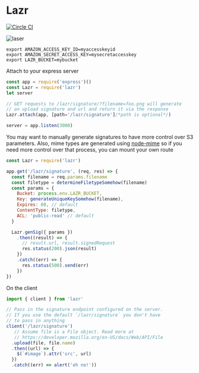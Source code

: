 
# Lazr

[![Circle CI](https://circleci.com/gh/recursivefunk/lazr.png?circle-token=09d1018ae7992b0d555c1e3b78c138d054e9236f)](https://circleci.com/gh/recursivefunk/lazr)

![laser](https://media2.giphy.com/media/RGz2rvIfZ9hU4/200.gif)

```
export AMAZON_ACCESS_KEY_ID=myaccesskeyid
export AMAZON_SECRET_ACCESS_KEY=mysecretaccesskey
export LAZR_BUCKET=mybucket
```
Attach to your express server

```javascript
const app = require('express')()
const Lazr = require('lazr')
let server

// GET requests to /lazr/signature/?filename=foo.png will generate
// an upload signature and url and return it via the response
Lazr.attach(app, [path='/lazr/signature']/*path is optional*/)

server = app.listen(3000)
```

You may want to manually generate signatures to have more control over S3 parameters. Also, mime types are generated using [node-mime](https://github.com/broofa/node-mime) so if you need more control over that process, you can mount your own route

```javascript
const Lazr = require('lazr')

app.get('/lazr/signature', (req, res) => {
  const filename = req.params.filename
  const filetype = determineFiletypeSomehow(filename)
  const params = {
    Bucket: process.env.LAZR_BUCKET,
    Key: generateUniqueKeySomehow(filename),
    Expires: 60, // default
    ContentType: filetype,
    ACL: 'public-read' // default
  }

  Lazr.genSig({ params })
    .then((result) => {
      // result.url, result.signedRequest
      res.status(200).json(result)
    })
    .catch((err) => {
      res.status(500).send(err)
    })
})
```

On the client

```javascript
import { client } from 'lazr'

// Pass in the signature endpoint configured on the server. 
// If you use the default `/lazr/signature` you don't have 
// to pass in anything
client('/lazr/signature')
   // Assume file is a File object. Read more at
   // https://developer.mozilla.org/en-US/docs/Web/API/File
  .upload(file, file.name)
  .then((url) => {
    $(`#image`).attr('src', url)
  })
  .catch((err) => alert('oh no!'))
```

